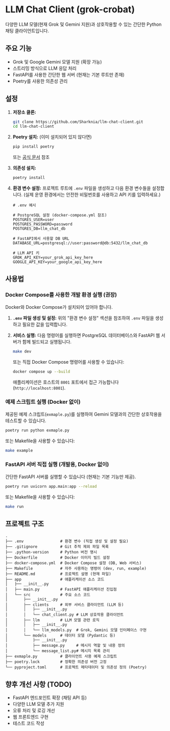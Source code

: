 # LLM Chat Client (grok-crobat)

다양한 LLM 모델(현재 Grok 및 Gemini 지원)과 상호작용할 수 있는 간단한 Python 채팅 클라이언트입니다.

## 주요 기능

-   Grok 및 Google Gemini 모델 지원 (확장 가능)
-   스트리밍 방식으로 LLM 응답 처리
-   FastAPI를 사용한 간단한 웹 서버 (현재는 기본 루트만 존재)
-   Poetry를 사용한 의존성 관리

## 설정

1.  **저장소 클론:**

    ```bash
    git clone https://github.com/Sharknia/llm-chat-client.git
    cd llm-chat-client
    ```

2.  **Poetry 설치:** (이미 설치되어 있지 않다면)

    ```bash
    pip install poetry
    ```

    또는 [공식 문서](https://python-poetry.org/docs/#installation) 참조

3.  **의존성 설치:**

    ```bash
    poetry install
    ```

4.  **환경 변수 설정:**
    프로젝트 루트에 `.env` 파일을 생성하고 다음 환경 변수들을 설정합니다.
    (실제 운영 환경에서는 안전한 비밀번호를 사용하고 API 키를 입력하세요.)

    ```dotenv
    # .env 예시

    # PostgreSQL 설정 (docker-compose.yml 참조)
    POSTGRES_USER=user
    POSTGRES_PASSWORD=password
    POSTGRES_DB=llm_chat_db

    # FastAPI에서 사용할 DB URL
    DATABASE_URL=postgresql://user:password@db:5432/llm_chat_db

    # LLM API 키
    GROK_API_KEY=your_grok_api_key_here
    GOOGLE_API_KEY=your_google_api_key_here
    ```

## 사용법

### Docker Compose를 사용한 개발 환경 실행 (권장)

Docker와 Docker Compose가 설치되어 있어야 합니다.

1.  **`.env` 파일 생성 및 설정:** 위의 "환경 변수 설정" 섹션을 참조하여 `.env` 파일을 생성하고 필요한 값을 입력합니다.
2.  **서비스 실행:** 다음 명령어를 실행하면 PostgreSQL 데이터베이스와 FastAPI 웹 서버가 함께 빌드되고 실행됩니다.

    ```bash
    make dev
    ```

    또는 직접 Docker Compose 명령어를 사용할 수 있습니다:

    ```bash
    docker compose up --build
    ```

    애플리케이션은 호스트의 `8001` 포트에서 접근 가능합니다 (`http://localhost:8001`).

### 예제 스크립트 실행 (Docker 없이)

제공된 예제 스크립트(`exmaple.py`)를 실행하여 Gemini 모델과의 간단한 상호작용을 테스트할 수 있습니다.

```bash
poetry run python exmaple.py
```

또는 Makefile을 사용할 수 있습니다:

```bash
make example
```

### FastAPI 서버 직접 실행 (개발용, Docker 없이)

간단한 FastAPI 서버를 실행할 수 있습니다 (현재는 기본 기능만 제공).

```bash
poetry run uvicorn app.main:app --reload
```

또는 Makefile을 사용할 수 있습니다:

```bash
make run
```

## 프로젝트 구조

```
.
├── .env                # 환경 변수 (직접 생성 및 설정 필요)
├── .gitignore          # Git 추적 제외 파일 목록
├── .python-version     # Python 버전 명시
├── Dockerfile          # Docker 이미지 빌드 설정
├── docker-compose.yml  # Docker Compose 설정 (DB, Web 서비스)
├── Makefile            # 자주 사용하는 명령어 (dev, run, example)
├── README.md           # 프로젝트 설명 (현재 파일)
├── app                 # 애플리케이션 소스 코드
│   ├── __init__.py
│   ├── main.py         # FastAPI 애플리케이션 진입점
│   └── src             # 주요 소스 코드
│       ├── __init__.py
│       ├── clients     # 외부 서비스 클라이언트 (LLM 등)
│       │   ├── __init__.py
│       │   └── chat_client.py # LLM 상호작용 클라이언트
│       ├── llm         # LLM 모델 관련 로직
│       │   ├── __init__.py
│       │   └── llm_models.py  # Grok, Gemini 모델 인터페이스 구현
│       └── models      # 데이터 모델 (Pydantic 등)
│           ├── __init__.py
│           ├── message.py     # 메시지 역할 및 내용 정의
│           └── message_list.py# 메시지 목록 관리
├── exmaple.py          # 클라이언트 사용 예제 스크립트
├── poetry.lock         # 정확한 의존성 버전 고정
└── pyproject.toml      # 프로젝트 메타데이터 및 의존성 정의 (Poetry)
```

## 향후 개선 사항 (TODO)

-   FastAPI 엔드포인트 확장 (채팅 API 등)
-   다양한 LLM 모델 추가 지원
-   오류 처리 및 로깅 개선
-   웹 프론트엔드 구현
-   테스트 코드 작성
